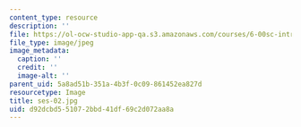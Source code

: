 ```yaml
---
content_type: resource
description: ''
file: https://ol-ocw-studio-app-qa.s3.amazonaws.com/courses/6-00sc-introduction-to-computer-science-and-programming-spring-2011/d92dcbd551072bbd41df69c2d072aa8a_ses-02.jpg
file_type: image/jpeg
image_metadata:
  caption: ''
  credit: ''
  image-alt: ''
parent_uid: 5a8ad51b-351a-4b3f-0c09-861452ea827d
resourcetype: Image
title: ses-02.jpg
uid: d92dcbd5-5107-2bbd-41df-69c2d072aa8a
---
```

